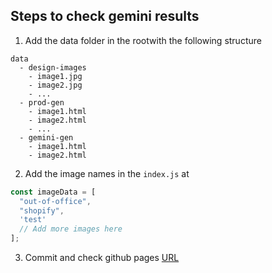 ## Steps to check gemini results

1. Add the data folder in the rootwith the following structure

```
data
  - design-images
    - image1.jpg
    - image2.jpg
    - ...
  - prod-gen
    - image1.html
    - image2.html
    - ...
  - gemini-gen
    - image1.html
    - image2.html

```


2. Add the image names in the `index.js` at 


```javascript
const imageData = [
  "out-of-office",
  "shopify",
  'test'
  // Add more images here
];
```


3. Commit and check github pages [URL](https://kunal-singhh.github.io/ImageToCodeResults/gemini-results/) 







